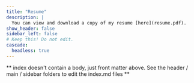 ```yaml
---
title: "Resume"
description: |
  You can view and download a copy of my resume [here](resume.pdf).
show_header: false
sidebar_left: false
# Keep this! Do not edit.
cascade:
  headless: true
---
```


** index doesn't contain a body, just front matter above.
See the header / main / sidebar folders to edit the index.md files **


